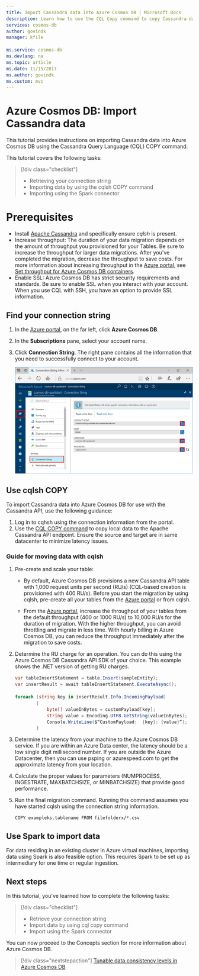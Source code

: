 ```yaml
---
title: Import Cassandra data into Azure Cosmos DB | Microsoft Docs
description: Learn how to use the CQL Copy command to copy Cassandra data into Azure Cosmos DB.
services: cosmos-db
author: govindk
manager: kfile

ms.service: cosmos-db
ms.devlang: na
ms.topic: article
ms.date: 11/15/2017
ms.author: govindk
ms.custom: mvc
---
```

# Azure Cosmos DB: Import Cassandra data

This tutorial provides instructions on importing Cassandra data into Azure Cosmos DB using the Cassandra Query Language (CQL) COPY command. 

This tutorial covers the following tasks:

> [!div class="checklist"]
> * Retrieving your connection string
> * Importing data by using the cqlsh COPY command
> * Importing using the Spark connector 

# Prerequisites

* Install [Apache Cassandra](http://cassandra.apache.org/download/) and specifically ensure *cqlsh* is present.
* Increase throughput: The duration of your data migration depends on the amount of throughput you provisioned for your Tables. Be sure to increase the throughput for larger data migrations. After you've completed the migration, decrease the throughput to save costs. For more information about increasing throughput in the [Azure portal](https://portal.azure.com), see [Set throughput for Azure Cosmos DB containers](set-throughput.md).
* Enable SSL: Azure Cosmos DB has strict security requirements and standards. Be sure to enable SSL when you interact with your account. When you use CQL with SSH, you have an option to provide SSL information. 

## Find your connection string

1. In the [Azure portal](https://portal.azure.com), on the far left, click **Azure Cosmos DB**.

2. In the **Subscriptions** pane, select your account name.

3. Click **Connection String**. The right pane contains all the information that you need to successfully connect to your account.

    ![Connection string page](./media/cassandra-import-data/keys.png)

## Use cqlsh COPY

To import Cassandra data into Azure Cosmos DB for use with the Cassandra API, use the following guidance:

1. Log in to cqhsh using the connection information from the portal.
2. Use the [CQL COPY command](http://cassandra.apache.org/doc/latest/tools/cqlsh.html#cqlsh) to copy local data to the Apache Cassandra API endpoint. Ensure the source and target are in same datacenter to minimize latency issues.

### Guide for moving data with cqlsh

1. Pre-create and scale your table:
    * By default, Azure Cosmos DB provisions a new Cassandra API table with 1,000 request units per second (RU/s) (CQL-based creation is provisioned with 400 RU/s). Before you start the migration by using cqlsh, pre-create all your tables from the [Azure portal](https://portal.azure.com) or from cqlsh. 

    * From the [Azure portal](https://portal.azure.com), increase the throughput of your tables from the default throughput (400 or 1000 RU/s) to 10,000 RU/s for the duration of migration. With the higher throughput, you can avoid throttling and migrate in less time. With hourly billing in Azure Cosmos DB, you can reduce the throughput immediately after the migration to save costs.

2. Determine the RU charge for an operation. You can do this using the Azure Cosmos DB Cassandra API SDK of your choice. This example shows the .NET version of getting RU charges. 

    ```csharp
    var tableInsertStatement = table.Insert(sampleEntity);
    var insertResult = await tableInsertStatement.ExecuteAsync();

    foreach (string key in insertResult.Info.IncomingPayload)
            {
                byte[] valueInBytes = customPayload[key];
                string value = Encoding.UTF8.GetString(valueInBytes);
                Console.WriteLine($“CustomPayload:  {key}: {value}”);
            }
 
    ``` 

3. Determine the latency from your machine to the Azure Cosmos DB service. If you are within an Azure Data center, the latency should be a low single digit millisecond number. If you are outside the Azure Datacenter, then you can use psping or azurespeed.com to get the approximate latency from your location.   

4. Calculate the proper values for parameters (NUMPROCESS, INGESTRATE, MAXBATCHSIZE, or MINBATCHSIZE) that provide good performance. 

5. Run the final migration command. Running this command assumes you have started cqlsh using the connection string information.

   ```
   COPY exampleks.tablename FROM filefolderx/*.csv 
   ```

## Use Spark to import data

For data residing in an existing cluster in Azure virtual machines, importing data using Spark is also feasible option. This requires Spark to be set up as intermediary for one time or regular ingestion. 

## Next steps

In this tutorial, you've learned how to complete the following tasks:

> [!div class="checklist"]
> * Retrieve your connection string
> * Import data by using cql copy command
> * Import using the Spark connector 

You can now proceed to the Concepts section for more information about Azure Cosmos DB. 

> [!div class="nextstepaction"]
>[Tunable data consistency levels in Azure Cosmos DB](../cosmos-db/consistency-levels.md)
